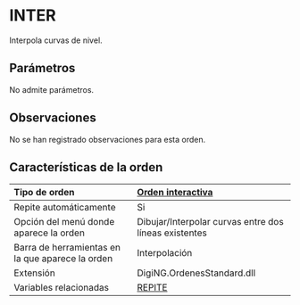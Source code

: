 # INTER

Interpola curvas de nivel.

## Parámetros

No admite parámetros.

## Observaciones

No se han registrado observaciones para esta orden.

## Características de la orden

| Tipo de orden | [Orden interactiva](inter.md) |
| :--- | :--- |
| Repite automáticamente | Si |
| Opción del menú donde aparece la orden | Dibujar/Interpolar curvas entre dos líneas existentes |
| Barra de herramientas en la que aparece la orden | Interpolación |
| Extensión | DigiNG.OrdenesStandard.dll |
| Variables relacionadas | [REPITE](/digi3d-net/referencia/ventana-de-dibujo/variables/r/repite.md) |

